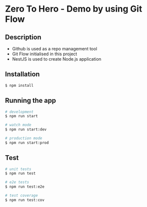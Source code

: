 # Zero To Hero - Demo by using Git Flow

## Description

- Github is used as a repo management tool
- Git Flow initialised in this project
- NestJS is used to create Node.js application

## Installation

```bash
$ npm install
```

## Running the app

```bash
# development
$ npm run start

# watch mode
$ npm run start:dev

# production mode
$ npm run start:prod
```

## Test

```bash
# unit tests
$ npm run test

# e2e tests
$ npm run test:e2e

# test coverage
$ npm run test:cov
```
